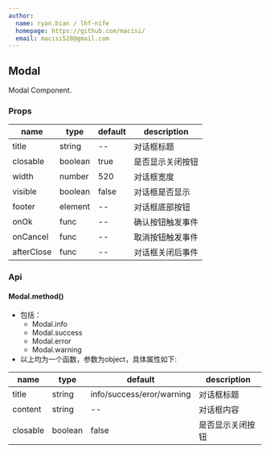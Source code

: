 ```yaml
---
author:
  name: ryan.bian / lhf-nife
  homepage: https://github.com/macisi/
  email: macisi528@gmail.com
---
```


## Modal

Modal Component.

### Props
|name|type|default|description|
|---|---|---|---|
|title|string|--|对话框标题
|closable|boolean|true|是否显示关闭按钮
|width|number|520|对话框宽度
|visible|boolean|false|对话框是否显示
|footer|element|--|对话框底部按钮
|onOk|func|--|确认按钮触发事件
|onCancel|func|--|取消按钮触发事件
|afterClose|func|--|对话框关闭后事件

### Api
#### Modal.method()

- 包括：
  - Modal.info
  - Modal.success
  - Modal.error
  - Modal.warning
- 以上均为一个函数，参数为object，具体属性如下:

|name|type|default|description|
|---|---|---|---|
|title|string|info/success/eror/warning|对话框标题
|content|string|--|对话框内容
|closable|boolean|false|是否显示关闭按钮